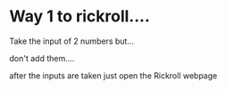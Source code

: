 # Way 1 to rickroll....

Take the input of 2 numbers but...

don't add them....

after the inputs are taken just open the Rickroll webpage
